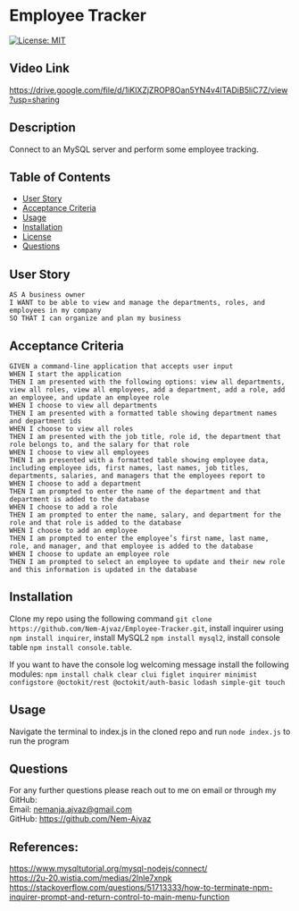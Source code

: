 # Employee Tracker

[![License: MIT](https://img.shields.io/badge/License-MIT-yellow.svg)](https://opensource.org/licenses/MIT)

## Video Link

https://drive.google.com/file/d/1iKlXZjZROP8Oan5YN4v4lTADiB5liC7Z/view?usp=sharing

## Description

Connect to an MySQL server and perform some employee tracking.

## Table of Contents

- [User Story](#user-story)
- [Acceptance Criteria](#acceptance-criteria)
- [Usage](#usage)
- [Installation](#installation)
- [License](#license)
- [Questions](#questions)

## User Story

```
AS A business owner
I WANT to be able to view and manage the departments, roles, and employees in my company
SO THAT I can organize and plan my business
```

## Acceptance Criteria

```
GIVEN a command-line application that accepts user input
WHEN I start the application
THEN I am presented with the following options: view all departments, view all roles, view all employees, add a department, add a role, add an employee, and update an employee role
WHEN I choose to view all departments
THEN I am presented with a formatted table showing department names and department ids
WHEN I choose to view all roles
THEN I am presented with the job title, role id, the department that role belongs to, and the salary for that role
WHEN I choose to view all employees
THEN I am presented with a formatted table showing employee data, including employee ids, first names, last names, job titles, departments, salaries, and managers that the employees report to
WHEN I choose to add a department
THEN I am prompted to enter the name of the department and that department is added to the database
WHEN I choose to add a role
THEN I am prompted to enter the name, salary, and department for the role and that role is added to the database
WHEN I choose to add an employee
THEN I am prompted to enter the employee’s first name, last name, role, and manager, and that employee is added to the database
WHEN I choose to update an employee role
THEN I am prompted to select an employee to update and their new role and this information is updated in the database
```

## Installation

Clone my repo using the following command `git clone https://github.com/Nem-Ajvaz/Employee-Tracker.git`, install inquirer using `npm install inquirer`, install MySQL2 `npm install mysql2`, install console table `npm install console.table`.

If you want to have the console log welcoming message install the following modules:
`npm install chalk clear clui figlet inquirer minimist configstore @octokit/rest @octokit/auth-basic lodash simple-git touch`

## Usage

Navigate the terminal to index.js in the cloned repo and run `node index.js` to run the program

## Questions

For any further questions please reach out to me on email or through my GitHub: <br/>
Email: nemanja.ajvaz@gmail.com <br/>
GitHub: https://github.com/Nem-Ajvaz


## References:

https://www.mysqltutorial.org/mysql-nodejs/connect/ <br/>
https://2u-20.wistia.com/medias/2lnle7xnpk <br/>
https://stackoverflow.com/questions/51713333/how-to-terminate-npm-inquirer-prompt-and-return-control-to-main-menu-function
